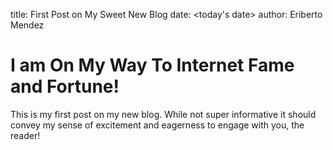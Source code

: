title: First Post on My Sweet New Blog
date: <today's date>
author: Eriberto Mendez

# I am On My Way To Internet Fame and Fortune!

This is my first post on my new blog. While not super informative it
should convey my sense of excitement and eagerness to engage with you,
the reader!